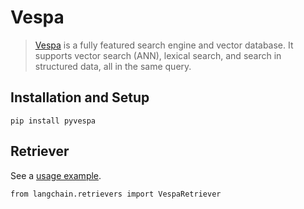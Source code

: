 Vespa
=====

> [Vespa](https://vespa.ai/) is a fully featured search engine and vector database. It supports vector search (ANN), lexical search, and search in structured data, all in the same query.

Installation and Setup[](#installation-and-setup "Direct link to Installation and Setup")
------------------------------------------------------------------------------------------

    pip install pyvespa

Retriever[](#retriever "Direct link to Retriever")
---------------------------------------------------

See a [usage example](/docs/integrations/retrievers/vespa).

    from langchain.retrievers import VespaRetriever